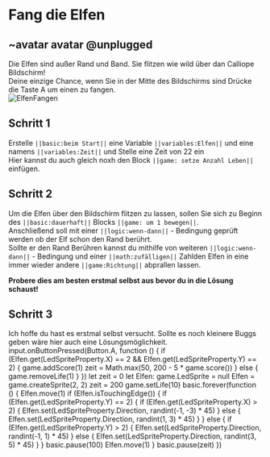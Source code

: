 # Fang die Elfen 
## ~avatar avatar @unplugged
Die Elfen sind außer Rand und Band. Sie flitzen wie wild über dan Calliope Bildschirm! <br>
Deine einzige Chance, wenn Sie in der Mitte des Bildschirms sind Drücke die Taste A um einen zu fangen. <br>
![ElfenFangen](https://github.com/r00b1nh00d/fang-die-elfen/blob/master/ElfenFangen.gif?raw=true)

## Schritt 1
Erstelle ``||basic:beim Start||`` eine Variable ``||variables:Elfen||`` und eine namens ``||variables:Zeit||`` und Stelle eine Zeit von 22 ein <br>
Hier kannst du auch gleich noxh den Block ``||game: setze Anzahl Leben||`` einfügen.

## Schritt 2
Um die Elfen über den Bildschirm flitzen zu lassen, sollen Sie sich zu Beginn des ``||basic:dauerhaft||`` Blocks ``||game: um 1 bewegen||``. <br>
Anschließend soll mit einer ``||logic:wenn-dann||`` - Bedingung geprüft werden ob der Elf schon den Rand berührt. <br>
Sollte er den Rand Berühren kannst du mithilfe von weiteren ``||logic:wenn-dann||`` - Bedingung und einer ``||math:zufälligen||`` Zahlden Elfen in eine immer wieder andere ``||game:Richtung||`` abprallen lassen. 

**Probere dies am besten erstmal selbst aus bevor du in die Lösung schaust!**


## Schritt 3
Ich hoffe du hast es erstmal selbst versucht. Sollte es noch kleinere Buggs geben wäre hier auch eine Lösungsmöglichkeit.
input.onButtonPressed(Button.A, function () {
    if (Elfen.get(LedSpriteProperty.X) == 2 && Elfen.get(LedSpriteProperty.Y) == 2) {
        game.addScore(1)
        zeit = Math.max(50, 200 - 5 * game.score())
    } else {
        game.removeLife(1)
    }
})
let zeit = 0
let Elfen: game.LedSprite = null
Elfen = game.createSprite(2, 2)
zeit = 200
game.setLife(10)
basic.forever(function () {
    Elfen.move(1)
    if (Elfen.isTouchingEdge()) {
        if (Elfen.get(LedSpriteProperty.Y) == 2) {
            if (Elfen.get(LedSpriteProperty.X) > 2) {
                Elfen.set(LedSpriteProperty.Direction, randint(-1, -3) * 45)
            } else {
                Elfen.set(LedSpriteProperty.Direction, randint(1, 3) * 45)
            }
        } else {
            if (Elfen.get(LedSpriteProperty.Y) > 2) {
                Elfen.set(LedSpriteProperty.Direction, randint(-1, 1) * 45)
            } else {
                Elfen.set(LedSpriteProperty.Direction, randint(3, 5) * 45)
            }
        }
        basic.pause(100)
        Elfen.move(1)
    }
    basic.pause(zeit)
})

